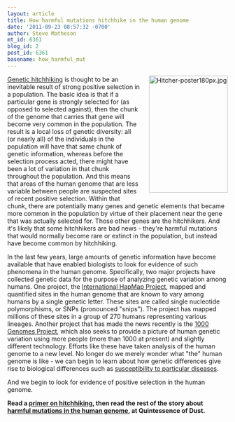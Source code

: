 ```yaml
---
layout: article
title: How harmful mutations hitchhike in the human genome
date: '2011-09-23 08:57:32 -0700'
author: Steve Matheson
mt_id: 6361
blog_id: 2
post_id: 6361
basename: how_harmful_mut
---
```

<img src="/PT/uploads/2011/Hitcher-poster180px.jpg" alt="Hitcher-poster180px.jpg" width="180" height="267" style="float: right; margin: 0 0 20px 20px;" class="mt-image-right" />[Genetic hitchhiking](http://sfmatheson.blogspot.com/2011/09/genetic-hitchhiking-in-english.html) is thought to be an inevitable result of strong positive selection in a population. The basic idea is that if a particular gene is strongly selected for (as opposed to selected against), then the chunk of the genome that carries that gene will become very common in the population. The result is a local loss of genetic diversity: all (or nearly all) of the individuals in the population will have that same chunk of genetic information, whereas before the selection process acted, there might have been a lot of variation in that chunk throughout the population. And this means that areas of the human genome that are less variable between people are suspected sites of recent positive selection. Within that chunk, there are potentially many genes and genetic elements that became more common in the population by virtue of their placement near the gene that was actually selected for. Those other genes are the hitchhikers. And it's likely that some hitchhikers are bad news - they're harmful mutations that would normally become rare or extinct in the population, but instead have become common by hitchhiking.

In the last few years, large amounts of genetic information have become available that have enabled biologists to look for evidence of such phenomena in the human genome. Specifically, two major projects have collected genetic data for the purpose of analyzing genetic variation among humans. One project, the [International HapMap Project](http://hapmap.ncbi.nlm.nih.gov/thehapmap.html.en), mapped and quantified sites in the human genome that are known to vary among humans by a single genetic letter. These sites are called single nucleotide polymorphisms, or SNPs (pronounced "snips"). The project has mapped millions of these sites in a group of 270 humans representing various lineages. Another project that has made the news recently is the [1000 Genomes Project](http://www.1000genomes.org/about), which also seeks to provide a picture of human genetic variation using more people (more than 1000 at present) and slightly different technology. Efforts like these have taken analysis of the human genome to a new level. No longer do we merely wonder what "the" human genome is like - we can begin to learn about how genetic differences give rise to biological differences such as [susceptibility to particular diseases](http://www.plosbiology.org/article/info:doi/10.1371/journal.pbio.1000293).

And we begin to look for evidence of positive selection in the human genome.

**Read a [primer on hitchhiking](http://sfmatheson.blogspot.com/2011/09/genetic-hitchhiking-in-english.html), then read the rest of the story about [harmful mutations in the human genome](http://sfmatheson.blogspot.com/2011/09/harmful-genes-and-sneaky-too-genetic.html), at Quintessence of Dust.**
